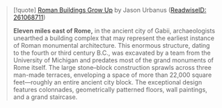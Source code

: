 
> [!quote] [Roman Buildings Grow Up](https://archaeology.org/issues/117-features/top10/1578-roman-architecture-gabii-rome-monumental) by Jason Urbanus  ([ReadwiseID: 261068711](https://read.readwise.io/read/01fqhheyf5n8211b2wne5p29ge))
> 
> **Eleven miles east of Rome,** in the ancient city of Gabii, archaeologists unearthed a building complex that may represent the earliest instance of Roman monumental architecture. This enormous structure, dating to the fourth or third century B.C., was excavated by a team from the University of Michigan and predates most of the grand monuments of Rome itself. The large stone–block construction sprawls across three man-made terraces, enveloping a space of more than 22,000 square feet—roughly an entire ancient city block. The exceptional design features colonnades, geometrically patterned floors, wall paintings, and a grand staircase.

